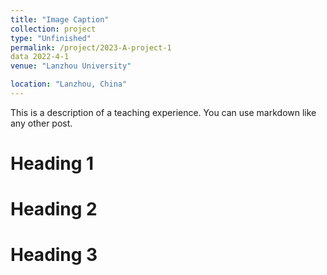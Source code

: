 ```yaml
---
title: "Image Caption"
collection: project
type: "Unfinished"
permalink: /project/2023-A-project-1
data 2022-4-1
venue: "Lanzhou University"

location: "Lanzhou, China"
---
```


This is a description of a teaching experience. You can use markdown like any other post.

Heading 1
======

Heading 2
======

Heading 3
======
